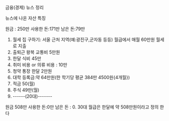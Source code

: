 금융(경제) 뉴스 정리


뉴스에 나온 자산 특징


원금 : 250만
사용한 돈:171만
남은 돈:79만

1. 월세 집 구하기: 서울 근처 지역(예:광진구,군자동 등등) 월급에서 매월 60만원 월세로 지출
2. 출퇴근 왕복 교통비 5만원
3. 한달 식비 45만
4. 취미 비용 or 의류 비용 : 10만
5. 청약 통장 한달 2만원
6. 대학 등록금:약 64만원(한 학기당 평균 384만 4500원{4개월})
8. 적금 50(월)
9. 주식 49만(월)
10. ------(20대)-------

원금 508만
사용한 돈:0만
남은 돈 : 
0. 30대 월급은 한달에 약 508만원이라고 정의 한다

